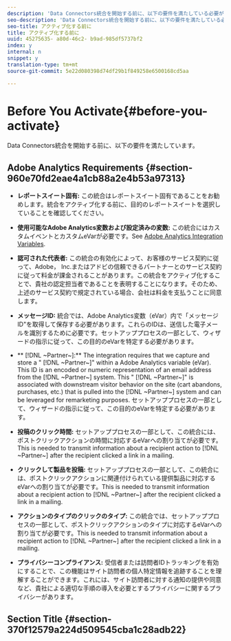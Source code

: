 ```yaml
---
description: 'Data Connectors統合を開始する前に、以下の要件を満たしている必要があります '
seo-description: 'Data Connectors統合を開始する前に、以下の要件を満たしている必要があります '
seo-title: アクティブ化する前に
title: アクティブ化する前に
uuid: 45275635- a80d-46c2- b9ad-985df5737bf2
index: y
internal: n
snippet: y
translation-type: tm+mt
source-git-commit: 5e22d080398d74df29b1f849258e6500168cd5aa

---
```



# Before You Activate{#before-you-activate}

Data Connectors統合を開始する前に、以下の要件を満たしています。

## Adobe Analytics Requirements {#section-960e70fd2eae4a1cb88a2e4b53a97313}

* **レポートスイート固有:** この統合はレポートスイート固有であることをお勧めします。統合をアクティブ化する前に、目的のレポートスイートを選択していることを確認してください。
* **使用可能なAdobe Analytics変数および設定済みの変数:** この統合にはカスタムイベントとカスタムeVarが必要です。See [Adobe Analytics Integration Variables](../../optivo-overview/optivo-requirements/optivo-variables.md#concept-8ebd2bde4a1c4b0aad2987e050ffbbfc).

* **認可された代表者:** この統合の有効化によって、お客様のサービス契約に従って、Adobe， Inc.またはアドビの信頼できるパートナーとのサービス契約に従って料金が課金されることがあります。この統合をアクティブ化することで、貴社の認定担当者であることを表明することになります。そのため、上述のサービス契約で規定されている場合、会社は料金を支払うことに同意します。
* **メッセージID:** 統合では、Adobe Analytics変数（eVar）内で「メッセージID"を取得して保存する必要があります。これらのIDは、送信した電子メールを識別するために必要です。セットアッププロセスの一部として、ウィザードの指示に従って、この目的のeVarを特定する必要があります。
* ** [!DNL ~Partner~]:** The integration requires that we capture and store a " [!DNL ~Partner~]" within a Adobe Analytics variable (eVar). This ID is an encoded or numeric representation of an email address from the [!DNL ~Partner~] system. This " [!DNL ~Partner~]" is associated with downstream visitor behavior on the site (cart abandons, purchases, etc.) that is pulled into the [!DNL ~Partner~] system and can be leveraged for remarketing purposes. セットアッププロセスの一部として、ウィザードの指示に従って、この目的のeVarを特定する必要があります。
* **投稿のクリック時間:** セットアッププロセスの一部として、この統合には、ポストクリックアクションの時間に対応するeVarへの割り当てが必要です。This is needed to transmit information about a recipient action to [!DNL ~Partner~] after the recipient clicked a link in a mailing.

* **クリックして製品を投稿:** セットアッププロセスの一部として、この統合には、ポストクリックアクションに関連付けられている提供製品に対応するeVarへの割り当てが必要です。This is needed to transmit information about a recipient action to [!DNL ~Partner~] after the recipient clicked a link in a mailing.

* **アクションのタイプのクリックのタイプ:** この統合では、セットアッププロセスの一部として、ポストクリックアクションのタイプに対応するeVarへの割り当てが必要です。This is needed to transmit information about a recipient action to [!DNL ~Partner~] after the recipient clicked a link in a mailing.

* **プライバシーコンプライアンス:** 受信者または訪問者IDトラッキングを有効にすることで、この機能はサイト訪問者の個人特定情報を追跡することを理解することができます。これには、サイト訪問者に対する通知の提供や同意など、貴社による適切な手順の導入を必要とするプライバシーに関するプライバシーがあります。

## Section Title {#section-370f12579a224d509545cba1c28adb22}

